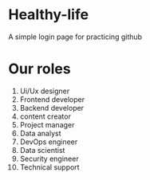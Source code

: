 # Healthy-life
A simple login page for practicing github
# Our roles
1. Ui/Ux designer
2. Frontend developer
3. Backend developer
4. content creator
5. Project manager
6. Data analyst
7. DevOps engineer
8. Data scientist
9. Security engineer
10. Technical support
